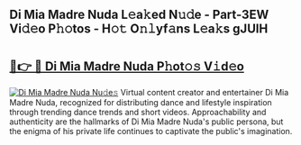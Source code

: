 ## Di Mia Madre Nuda L𝚎a𝚔ed N𝚞𝚍e - Part-3EW Vi𝚍𝚎o P𝚑𝚘tos - H𝚘𝚝 O𝚗𝚕yf𝚊ns L𝚎a𝚔s gJUlH

# <h2><a href="http://kf4snt.oniu.top/?m=Di+Mia+Madre+Nuda">🔗👉 🔴 Di Mia Madre Nuda P𝚑ot𝚘𝚜 V𝚒d𝚎o</a></h2>

[![Di Mia Madre Nuda Nu𝚍e𝚜](https://i.imgur.com/0qMVB7G.gif)](http://kf4snt.oniu.top/?m=Di+Mia+Madre+Nuda)
Virtual content creator and entertainer Di Mia Madre Nuda, recognized for distributing dance and lifestyle inspiration through trending dance trends and short videos. Approachability and authenticity are the hallmarks of Di Mia Madre Nuda's public persona, but the enigma of his private life continues to captivate the public's imagination.  
